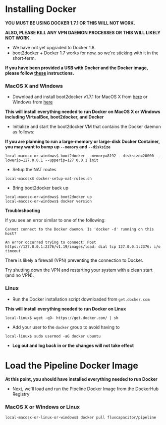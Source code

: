 # Installing Docker
**YOU MUST BE USING DOCKER 1.7.1 OR THIS WILL NOT WORK.**

**ALSO, PLEASE KILL ANY VPN DAEMON PROCESSES OR THIS WILL LIKELY NOT WORK.**
* We have not yet upgraded to Docker 1.8.
* boot2docker + Docker 1.7 works for now, so we're sticking with it in the short-term.

**If you have been provided a USB with Docker and the Docker image, please follow [these](https://github.com/fluxcapacitor/pipeline/wiki/Setup-Docker-Image-from-USB) instructions.**

### MacOS X and Windows
* Download and install boot2docker v1.7.1 for MacOS X from [here](https://github.com/boot2docker/osx-installer/releases/tag/v1.7.1) or Windows from [here](https://github.com/boot2docker/windows-installer/releases/tag/v1.7.1)

**This will install everything needed to run Docker on MacOS X or Windows including VirtualBox, boot2docker, and Docker**

* Initialize and start the boot2docker VM that contains the Docker daemon as follows:

**If you are planning to run a large-memory or large-disk Docker Container, you may want to bump up `--memory` and `--disksize`**

```
local-macosx-or-windows$ boot2docker --memory=8192 --disksize=20000 --lowerip=127.0.0.1 --upperip=127.0.0.1 init
```

* Setup the NAT routes
```
local-macosx$ docker-setup-nat-rules.sh
```
* Bring boot2docker back up
```
local-macosx-or-windows$ boot2docker up
local-macosx-or-windows$ docker version
```

**Troubleshooting**

If you see an error similar to one of the following:
```
Cannot connect to the Docker daemon. Is 'docker -d' running on this host?
```
```
An error occurred trying to connect: Post https://127.0.0.1:2376/v1.19/images/load: dial tcp 127.0.0.1:2376: i/o timeout
```
There is likely a firewall (VPN) preventing the connection to Docker.

Try shutting down the VPN and restarting your system with a clean start (and no VPN).

### Linux
* Run the Docker installation script downloaded from `get.docker.com`

**This will install everything needed to run Docker on Linux**
```
local-linux$ wget -qO- https://get.docker.com/ | sh
```
* Add your user to the `docker` group to avoid having to 
```
local-linux$ sudo usermod -aG docker ubuntu
```
* **Log out and log back in or the changes will not take effect**

# Load the Pipeline Docker Image 

**At this point, you should have installed everything needed to run Docker**

* Next, we'll load and run the Pipeline Docker Image from the DockerHub Registry

### MacOS X or Windows or Linux
```
local-macosx-or-linux-or-windows$ docker pull fluxcapacitor/pipeline
```
